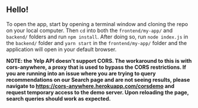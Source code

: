 ## Hello!

To open the app, start by opening a terminal window and cloning the repo on your local computer. Then `cd` into both the `frontend/my-app/` and `backend/` folders and run `npm install`. After doing so, run `node index.js` in the `backend/` folder and `yarn start` in the `frontend/my-app/` folder and the application will open in your default browser. 

**NOTE: the Yelp API doesn't support CORS. The workaround to this is with cors-anywhere, a proxy that is used to bypass the CORS restrictions. If you are running into an issue where you are trying to query recommendations on our Search page and are not seeing results, please navigate to https://cors-anywhere.herokuapp.com/corsdemo and request temporary access to the demo server. Upon reloading the page, search queries should work as expected.**
